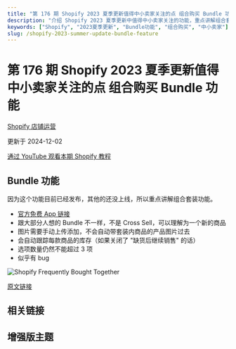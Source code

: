 ```yaml
---
title: "第 176 期 Shopify 2023 夏季更新值得中小卖家关注的点 组合购买 Bundle 功能"
description: "介绍 Shopify 2023 夏季更新中值得中小卖家关注的功能，重点讲解组合套装商品销售 Bundle 功能"
keywords: ["Shopify", "2023夏季更新", "Bundle功能", "组合购买", "中小卖家"]
slug: /shopify-2023-summer-update-bundle-feature
---
```


# 第 176 期 Shopify 2023 夏季更新值得中小卖家关注的点 组合购买 Bundle 功能

[Shopify 店铺运营](https://shopify2006.com/tag/shopify-dian-pu-yun-ying/)

更新于 2024-12-02

[通过 YouTube 观看本期 Shopify 教程](https://youtu.be/Qibbx-Nt6cA)

## Bundle 功能

因为这个功能目前已经发布，其他的还没上线，所以重点讲解组合套装功能。

-   [官方免费 App 链接](https://apps.shopify.com/shopify-bundles)
-   跟大部分人想的 Bundle 不一样，不是 Cross Sell，可以理解为一个新的商品
-   图片需要手动上传添加，不会自动带套装内商品的产品图片过去
-   会自动跟踪每款商品的库存（如果关闭了 "缺货后继续销售" 的话）
-   选项数量仍然不能超过 3 项
-   似乎有 bug

![Shopify Frequently Bought Together](https://shopify2006.com/content/images/2023/08/Shopify-Frequently-Bought-Together.webp)

[原文链接](https://www.shopify.com/editions/summer2023)

## 相关链接

## 增强版主题
